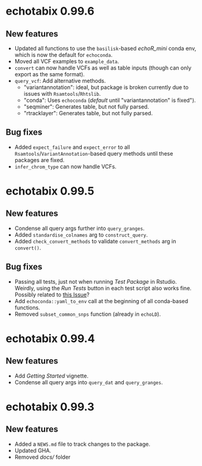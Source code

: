 # echotabix 0.99.6

## New features

* Updated all functions to use the `basilisk`-based *echoR_mini* conda env,
which is now the default for `echoconda`. 
* Moved all VCF examples to `example_data`.
* `convert` can now handle VCFs as well as table inputs
(though can only export as the same format). 
* `query_vcf`: Add alternative methods.
    - "variantannotation": ideal, but package is broken currently due 
    to issues with `Rsamtools`/`Rhtslib`.
    - "conda": Uses `echoconda` (*default* until "variantannotation" is fixed").
    - "seqminer": Generates table, but not fully parsed.
    - "rtracklayer": Generates table, but not fully parsed.

## Bug fixes

* Added `expect_failure` and `expect_error` to all `Rsamtools`/`VariantAnnotation`-based query methods
until these packages are fixed.  
* `infer_chrom_type` can now handle VCFs.  

# echotabix 0.99.5

## New features

* Condense all query args further into `query_granges`.
* Added `standardise_colnames` arg to `construct_query`.
* Added `check_convert_methods` to validate `convert_methods` arg in `convert()`.

## Bug fixes

* Passing all tests, just not when running *Test Package* in Rstudio. 
Weirdly, using the *Run Tests* button in each test script also works fine. 
Possibly related to [this Issue](https://github.com/r-lib/covr/issues/487)?
* Add `echoconda::yaml_to_env` call at the beginning of all 
conda-based functions.
* Removed `subset_common_snps` function (already in `echoLD`).

# echotabix 0.99.4

## New features

* Add *Getting Started* vignette.
* Condense all query args into `query_dat` and `query_granges`.

# echotabix 0.99.3

## New features

* Added a `NEWS.md` file to track changes to the package.
* Updated GHA. 
* Removed *docs/* folder
